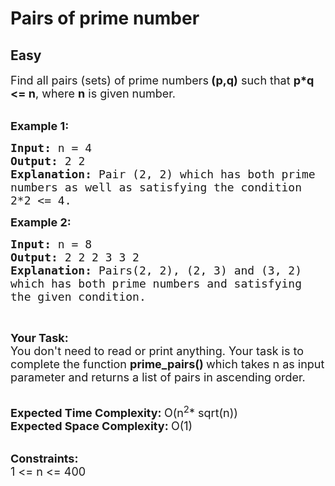 # Pairs of prime number
## Easy
<div class="problems_problem_content__Xm_eO"><p><span style="font-size:18px">Find all pairs (sets) of prime numbers<strong> (p,q)</strong> such that <strong>p*q &lt;= n</strong>, where <strong>n</strong> is given number. </span><br>
&nbsp;</p>

<p><span style="font-size:18px"><strong>Example 1:</strong></span></p>

<pre><span style="font-size:18px"><strong>Input: </strong>n = 4
<strong>Output: </strong>2 2
<strong>Explanation: </strong>Pair (2, 2) which has both prime 
numbers as well as satisfying the condition 
2*2 &lt;= 4.</span>
</pre>

<p><span style="font-size:18px"><strong>Example 2:</strong></span></p>

<pre><span style="font-size:18px"><strong>Input: </strong>n = 8
<strong>Output: </strong>2 2 2 3 3 2
<strong>Explanation: </strong>Pairs(2, 2), (2, 3) and (3, 2)
which has both prime numbers and satisfying
the given condition.</span>
</pre>

<p>&nbsp;</p>

<p><span style="font-size:18px"><strong>Your Task:</strong><br>
You don't need to read or print anything. Your task is to complete the function&nbsp;<strong>prime_pairs()&nbsp;</strong>which takes n as input parameter and returns a list of pairs in ascending order.</span><br>
&nbsp;</p>

<p><span style="font-size:18px"><strong>Expected Time Complexity:&nbsp;</strong>O(n<sup>2</sup>* sqrt(n))<br>
<strong>Expected Space Complexity:&nbsp;</strong>O(1)</span><br>
&nbsp;</p>

<p><span style="font-size:18px"><strong>Constraints:</strong><br>
1 &lt;= n &lt;= 400</span></p>
</div>
